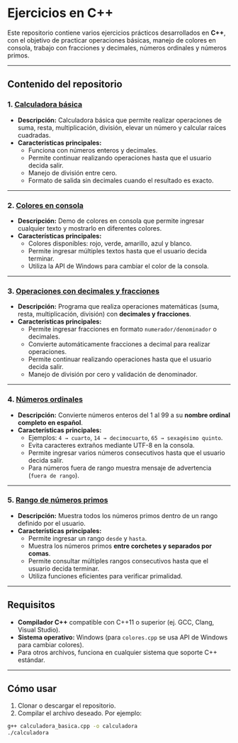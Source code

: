 # Ejercicios en C++

Este repositorio contiene varios ejercicios prácticos desarrollados en **C++**, con el objetivo de practicar operaciones básicas, manejo de colores en consola, trabajo con fracciones y decimales, números ordinales y números primos.  

---

## Contenido del repositorio

### 1. [Calculadora básica](./calculadora_basica.cpp)
- **Descripción:** Calculadora básica que permite realizar operaciones de suma, resta, multiplicación, división, elevar un número y calcular raíces cuadradas.  
- **Características principales:**
  - Funciona con números enteros y decimales.
  - Permite continuar realizando operaciones hasta que el usuario decida salir.
  - Manejo de división entre cero.
  - Formato de salida sin decimales cuando el resultado es exacto.

---

### 2. [Colores en consola](./colores.cpp)
- **Descripción:** Demo de colores en consola que permite ingresar cualquier texto y mostrarlo en diferentes colores.  
- **Características principales:**
  - Colores disponibles: rojo, verde, amarillo, azul y blanco.
  - Permite ingresar múltiples textos hasta que el usuario decida terminar.
  - Utiliza la API de Windows para cambiar el color de la consola.

---

### 3. [Operaciones con decimales y fracciones](./decimal_fracciones.cpp)
- **Descripción:** Programa que realiza operaciones matemáticas (suma, resta, multiplicación, división) con **decimales y fracciones**.  
- **Características principales:**
  - Permite ingresar fracciones en formato `numerador/denominador` o decimales.
  - Convierte automáticamente fracciones a decimal para realizar operaciones.
  - Permite continuar realizando operaciones hasta que el usuario decida salir.
  - Manejo de división por cero y validación de denominador.

---

### 4. [Números ordinales](./ordinales.cpp)
- **Descripción:** Convierte números enteros del 1 al 99 a su **nombre ordinal completo en español**.  
- **Características principales:**
  - Ejemplos: `4 → cuarto`, `14 → decimocuarto`, `65 → sexagésimo quinto`.
  - Evita caracteres extraños mediante UTF-8 en la consola.
  - Permite ingresar varios números consecutivos hasta que el usuario decida salir.
  - Para números fuera de rango muestra mensaje de advertencia (`fuera de rango`).

---

### 5. [Rango de números primos](./rango_primos.cpp)
- **Descripción:** Muestra todos los números primos dentro de un rango definido por el usuario.  
- **Características principales:**
  - Permite ingresar un rango `desde` y `hasta`.
  - Muestra los números primos **entre corchetes y separados por comas**.
  - Permite consultar múltiples rangos consecutivos hasta que el usuario decida terminar.
  - Utiliza funciones eficientes para verificar primalidad.

---

## Requisitos
- **Compilador C++** compatible con C++11 o superior (ej. GCC, Clang, Visual Studio).  
- **Sistema operativo:** Windows (para `colores.cpp` se usa API de Windows para cambiar colores).  
- Para otros archivos, funciona en cualquier sistema que soporte C++ estándar.

---

## Cómo usar
1. Clonar o descargar el repositorio.
2. Compilar el archivo deseado. Por ejemplo:

```bash
g++ calculadora_basica.cpp -o calculadora
./calculadora
